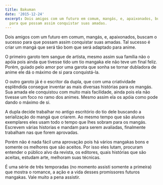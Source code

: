 ```yaml
---
title: Bakuman
date: '2015-12-24'
excerpt: Dois amigos com um futuro em comum, mangás, e, apaixonados, buscam o sucesso
  para que possam assim conquistar suas amadas.
---
```




Dois amigos com um futuro em comum, mangás, e, apaixonados, buscam o sucesso para que possam assim conquistar
suas amadas. Tal sucesso é criar um mangá que será tão bom que será adaptado para anime.

O primeiro garoto tem sangue de artista, mesmo assim sua família não o apóia pois ainda que tivesse tido
um tio mangaka ele não teve um final feliz. Porém, guiado pelo amor por uma garota que sonha se tornar
dubladora de anime ele dá o máximo de si para conquistá-la.

O outro garoto já é o escritor da dupla, que com uma criatividade esplêndida consegue inventar as mais
diversas histórias para os mangás. Sua amada ele conquistou com muito mais facilidade, ainda pois ela
não tivesse um foco no ramo dos animes. Mesmo assim ela os apóia como pode dando o máximo de si.

A dupla decide trabalhar no antigo escritório do tio dele buscando a serialização do mangá que criarem.
Ao mesmo tempo que são alunos exemplares eles usam todo o tempo que lhes sobram para os mangás. Escrevem
várias historias e mandam para serem avaliadas, finalmente trabalham nas que forem aprovadas.

Porém não é nada fácil uma aprovação pois há vários mangakas bons e somente os melhores que são aceitos.
Por isso eles lutam, procuram entender o público alvo da revista, os editores, quais histórias que são
aceitas, estudam arte, melhoram suas técnicas.

É uma série de três temporadas (no momento assisti somente a primeira) que mostra o romance, a ação e
a vida desses promissores futuros mangakas. Vale muito a pena assistir.